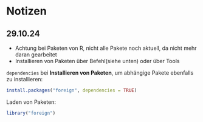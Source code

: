 # Notizen

## 29.10.24
- Achtung bei Paketen von R, nicht alle Pakete noch aktuell, da nicht mehr daran gearbeitet
- Installieren von Paketen über Befehl(siehe unten) oder über Tools

`dependencies` bei **Installieren von Paketen**, um abhängige Pakete ebenfalls zu installieren:
```r
install.packages("foreign", dependencies = TRUE)
```

Laden von Paketen: 
```r
library("foreign")
```
